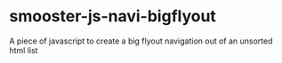 smooster-js-navi-bigflyout
==========================

A piece of javascript to create a big flyout navigation out of an unsorted html list